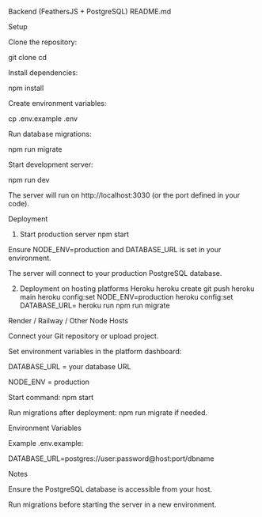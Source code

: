 Backend (FeathersJS + PostgreSQL) README.md

Setup

Clone the repository:

git clone <repo-url>
cd <repo-folder>


Install dependencies:

npm install


Create environment variables:

cp .env.example .env


Run database migrations:

npm run migrate


Start development server:

npm run dev


The server will run on http://localhost:3030 (or the port defined in your code).

Deployment
1. Start production server
npm start


Ensure NODE_ENV=production and DATABASE_URL is set in your environment.

The server will connect to your production PostgreSQL database.

2. Deployment on hosting platforms
Heroku
heroku create <app-name>
git push heroku main
heroku config:set NODE_ENV=production
heroku config:set DATABASE_URL=<your-database-url>
heroku run npm run migrate

Render / Railway / Other Node Hosts

Connect your Git repository or upload project.

Set environment variables in the platform dashboard:

DATABASE_URL = your database URL

NODE_ENV = production

Start command: npm start

Run migrations after deployment: npm run migrate if needed.

Environment Variables

Example .env.example:

DATABASE_URL=postgres://user:password@host:port/dbname


Notes

Ensure the PostgreSQL database is accessible from your host.

Run migrations before starting the server in a new environment.